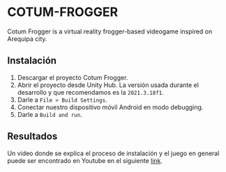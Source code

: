 # COTUM-FROGGER
Cotum Frogger is a virtual reality frogger-based videogame inspired on Arequipa city.

## Instalación
1. Descargar el proyecto Cotum Frogger.
2. Abrir el proyecto desde Unity Hub. La versión usada durante el desarrollo y que recomendamos es la `2021.3.18f1`.
3. Darle a `File > Build Settings`.
4. Conectar nuestro dispositivo móvil Android en modo debugging.
5. Darle a `Build and run`.

## Resultados
Un video donde se explica el proceso de instalación y el juego en general puede ser encontrado en Youtube en el siguiente [link](https://youtu.be/szustlL-V2g).
